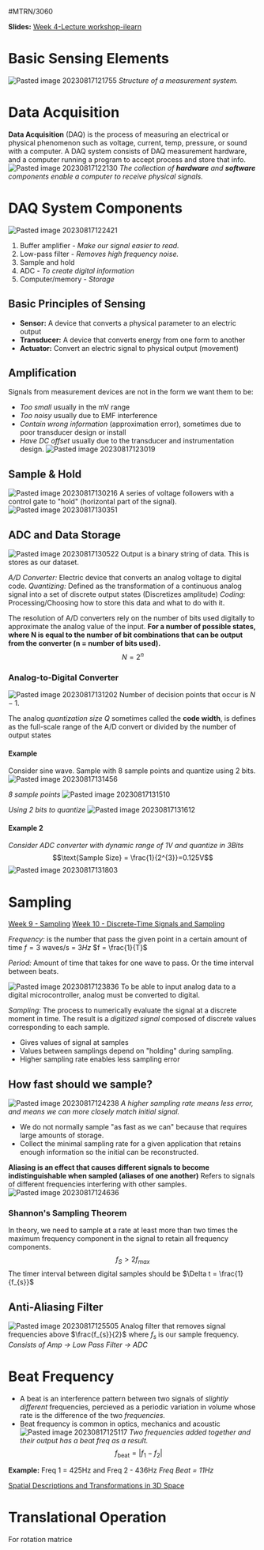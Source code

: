 #MTRN/3060 

**Slides:**
[Week 4-Lecture workshop-ilearn](Attachments/Week%204-Lecture%20workshop-ilearn.pdf)
# Basic Sensing Elements
![Pasted image 20230817121755](Attachments/Pasted%20image%2020230817121755.png)
*Structure of a measurement system.*

# Data Acquisition
**Data Acquisition** (DAQ) is the process of measuring an electrical or physical phenomenon such as voltage, current, temp, pressure, or sound with a computer. A DAQ system consists of DAQ measurement hardware, and a computer running a program to accept process and store that info.
![Pasted image 20230817122130](Attachments/Pasted%20image%2020230817122130.png)
*The collection of **hardware** and **software** components enable a computer to receive physical signals.*

# DAQ System Components
![Pasted image 20230817122421](Attachments/Pasted%20image%2020230817122421.png)
1. Buffer amplifier - *Make our signal easier to read.*
2. Low-pass filter - *Removes high frequency noise.*
3. Sample and hold
4. ADC - *To create digital information*
5. Computer/memory - *Storage*
## Basic Principles of Sensing
- **Sensor:** A device that converts a physical parameter to an electric output
- **Transducer:** A device that converts energy from one form to another
- **Actuator:** Convert an electric signal to physical output (movement)

## Amplification
Signals from measurement devices are not in the form we want them to be:
- *Too small* usually in the mV range
- *Too noisy* usually due to EMF interference
- *Contain wrong information* (approximation error), sometimes due to poor transducer design or install
- *Have DC offset* usually due to the transducer and instrumentation design.
![Pasted image 20230817123019](Attachments/Pasted%20image%2020230817123019.png)

## Sample & Hold
![Pasted image 20230817130216](Attachments/Pasted%20image%2020230817130216.png)
A series of voltage followers with a control gate to "hold" (horizontal part of the signal).
![Pasted image 20230817130351](Attachments/Pasted%20image%2020230817130351.png)

## ADC and Data Storage
![Pasted image 20230817130522](Attachments/Pasted%20image%2020230817130522.png)
Output is a binary string of data. This is stores as our dataset.

*A/D Converter:* Electric device that converts an analog voltage to digital code.
*Quantizing:* Defined as the transformation of a continuous analog signal into a set of discrete output states (Discretizes amplitude)
*Coding:* Processing/Choosing how to store this data and what to do with it.

The resolution of A/D converters rely on the number of bits used digitally to approximate the analog value of the input.
**For a number of possible states, where N is equal to the number of bit combinations that can be output from the converter (n = number of bits used).**
$$N = 2^{n}$$

### Analog-to-Digital Converter
![Pasted image 20230817131202](Attachments/Pasted%20image%2020230817131202.png)
Number of decision points that occur is $N-1$.

The analog *quantization size Q* sometimes called the **code width**, is defines as the full-scale range of the A/D convert or divided by the number of output states

#### Example
Consider sine wave. Sample with 8 sample points and quantize using 2 bits.
![Pasted image 20230817131456](Attachments/Pasted%20image%2020230817131456.png)

*8 sample points*
![Pasted image 20230817131510](Attachments/Pasted%20image%2020230817131510.png)

*Using 2 bits to quantize*
![Pasted image 20230817131612](Attachments/Pasted%20image%2020230817131612.png)

#### Example 2
*Consider ADC converter with dynamic range of 1V and quantize in 3Bits*
$$\text{Sample Size} = \frac{1}{2^{3}}=0.125V$$
![Pasted image 20230817131803](Attachments/Pasted%20image%2020230817131803.png)

# Sampling
[Week 9 - Sampling](../../../SEM%201/ELEC2040/Week%209%20-%20Sampling.md)
[Week 10 - Discrete-Time Signals and Sampling](../../../SEM%201/ELEC2040/Week%2010%20-%20Discrete-Time%20Signals%20and%20Sampling.md)

*Frequency:* is the number that pass the given point in a certain amount of time $f = 3$ waves/s = $3Hz$
$f = \frac{1}{T}$

*Period:* Amount of time that takes for one wave to pass. Or the time interval between beats.

![Pasted image 20230817123836](Attachments/Pasted%20image%2020230817123836.png)
To be able to input analog data to a digital microcontroller, analog must be converted to digital.

*Sampling:* The process to numerically evaluate the signal at a discrete moment in time. The result is a *digitized signal* composed of discrete values corresponding to each sample.

- Gives values of signal at samples
- Values between samplings depend on "holding" during sampling.
- Higher sampling rate enables less sampling error

## How fast should we sample?
![Pasted image 20230817124238](Attachments/Pasted%20image%2020230817124238.png)
*A higher sampling rate means less error, and means we can more closely match initial signal.*
- We do not normally sample "as fast as we can" because that requires large amounts of storage.
- Collect the minimal sampling rate for a given application that retains enough information so the initial can be reconstructed.

**Aliasing is an effect that causes different signals to become indistinguishable when sampled (aliases of one another)**
Refers to signals of different frequencies interfering with other samples.
![Pasted image 20230817124636](Attachments/Pasted%20image%2020230817124636.png)

### Shannon's Sampling Theorem
In theory, we need to sample at a rate at least more than two times the maximum frequency component in the signal to retain all frequency components.
$$f_{S}> 2f_{max}$$
The timer interval between digital samples should be $\Delta t = \frac{1}{f_{s}}$

## Anti-Aliasing Filter
![Pasted image 20230817125505](Attachments/Pasted%20image%2020230817125505.png)
Analog filter that removes signal frequencies above $\frac{f_{s}}{2}$ where $f_{s}$ is our sample frequency.
*Consists of Amp -> Low Pass Filter -> ADC*

# Beat Frequency
- A beat is an interference pattern between two signals of *slightly different* frequencies, percieved as a periodic variation in volume whose rate is the difference of the two *frequencies.*
- Beat frequency is common in optics, mechanics and acoustic
![Pasted image 20230817125117](Attachments/Pasted%20image%2020230817125117.png)
*Two frequencies added together and their output has a beat freq as a result.*
$$f_\text{beat} = |f_{1}-f_{2}|$$

**Example:**
Freq 1 = 425Hz and Freq 2 - 436Hz
*Freq Beat = 11Hz*

[Spatial Descriptions and Transformations in 3D Space](../../../../Distilled%20Notes/Spatial%20Descriptions%20and%20Transformations%20in%203D%20Space.md#X-Y-Z%20Fixed%20Angles|Spatial%20Descriptions%20and%20Transformations%20in%203D%20Space%20(X-Y-Z%20Fixed%20Angles))


# Translational Operation

For rotation matrice